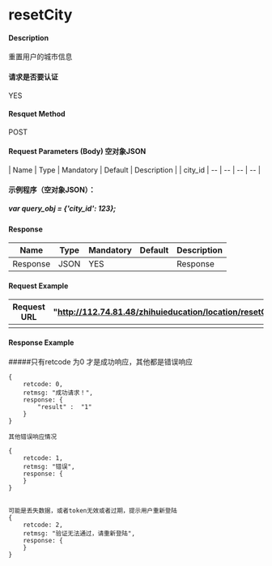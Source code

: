 # resetCity
#### Description
重置用户的城市信息

#### 请求是否要认证
YES

#### Resquet Method
POST

#### Request Parameters (Body) 空对象JSON

| Name | Type | Mandatory | Default | Description |
| city_id | -- | -- | -- | -- |
####  示例程序（空对象JSON）：
#####   var query_obj = {'city_id': 123};


#### Response
| Name | Type | Mandatory | Default | Description |
| -- | -- | -- | -- | -- |
| Response | JSON | YES| | Response |


#### Request Example

|Request URL | "http://112.74.81.48/zhihuieducation/location/resetCity" |
| --| -- |
| | |

#### Response Example

#####只有retcode 为0 才是成功响应，其他都是错误响应
```
{
    retcode: 0, 
    retmsg: "成功请求！",
    response: {
        "result" :  "1"
    }
}

其他错误响应情况

{
    retcode: 1, 
    retmsg: "错误",
    response: {
    }
}


可能是丢失数据，或者token无效或者过期，提示用户重新登陆
{
    retcode: 2, 
    retmsg: "验证无法通过，请重新登陆",
    response: {
    }
}
```



